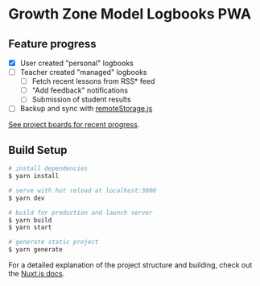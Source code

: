 # Growth Zone Model Logbooks PWA

## Feature progress
- [x] User created "personal" logbooks
- [ ] Teacher created "managed" logbooks
  - [ ] Fetch recent lessons from RSS* feed
  - [ ] "Add feedback" notifications
  - [ ] Submission of student results
- [ ] Backup and sync with [remoteStorage,js](https://remotestorage.io/#developer-library)

[See project boards for recent progress](https://github.com/kauhat/gzm-logbooks-frontend/projects).

## Build Setup

```bash
# install dependencies
$ yarn install

# serve with hot reload at localhost:3000
$ yarn dev

# build for production and launch server
$ yarn build
$ yarn start

# generate static project
$ yarn generate
```

For a detailed explanation of the project structure and building, check out the [Nuxt.js docs](https://nuxtjs.org).
